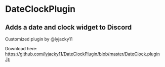 # DateClockPlugin
## Adds a date and clock widget to Discord
Customized plugin by @lyjacky11

Download here: https://github.com/lyjacky11/DateClockPlugin/blob/master/DateClock.plugin.js
